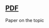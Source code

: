 ## [PDF](https://github.com/suhail511/ReProCS/blob/master/Algorithms%20and%20Tools%20for%20Big%20Data%20Application.pdf)
Paper on the topic
